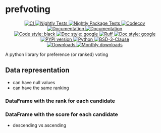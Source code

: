 # prefvoting

<p align="center">
    <a href="https://github.com/durandtibo/prefvoting/actions">
        <img alt="CI" src="https://github.com/durandtibo/prefvoting/workflows/CI/badge.svg">
    </a>
    <a href="https://github.com/durandtibo/prefvoting/actions">
        <img alt="Nightly Tests" src="https://github.com/durandtibo/prefvoting/workflows/Nightly%20Tests/badge.svg">
    </a>
    <a href="https://github.com/durandtibo/prefvoting/actions">
        <img alt="Nightly Package Tests" src="https://github.com/durandtibo/prefvoting/workflows/Nightly%20Package%20Tests/badge.svg">
    </a>
    <a href="https://codecov.io/gh/durandtibo/prefvoting">
        <img alt="Codecov" src="https://codecov.io/gh/durandtibo/prefvoting/branch/main/graph/badge.svg">
    </a>
    <br/>
    <a href="https://durandtibo.github.io/prefvoting/">
        <img alt="Documentation" src="https://github.com/durandtibo/prefvoting/workflows/Documentation%20(stable)/badge.svg">
    </a>
    <a href="https://durandtibo.github.io/prefvoting/">
        <img alt="Documentation" src="https://github.com/durandtibo/prefvoting/workflows/Documentation%20(unstable)/badge.svg">
    </a>
    <br/>
    <a href="https://github.com/psf/black">
        <img  alt="Code style: black" src="https://img.shields.io/badge/code%20style-black-000000.svg">
    </a>
    <a href="https://google.github.io/styleguide/pyguide.html#s3.8-comments-and-docstrings">
        <img  alt="Doc style: google" src="https://img.shields.io/badge/%20style-google-3666d6.svg">
    </a>
    <a href="https://github.com/astral-sh/ruff">
        <img src="https://img.shields.io/endpoint?url=https://raw.githubusercontent.com/astral-sh/ruff/main/assets/badge/v2.json" alt="Ruff" style="max-width:100%;">
    </a>
    <a href="https://github.com/guilatrova/tryceratops">
        <img  alt="Doc style: google" src="https://img.shields.io/badge/try%2Fexcept%20style-tryceratops%20%F0%9F%A6%96%E2%9C%A8-black">
    </a>
    <br/>
    <a href="https://pypi.org/project/prefvoting/">
        <img alt="PYPI version" src="https://img.shields.io/pypi/v/prefvoting">
    </a>
    <a href="https://pypi.org/project/prefvoting/">
        <img alt="Python" src="https://img.shields.io/pypi/pyversions/prefvoting.svg">
    </a>
    <a href="https://opensource.org/licenses/BSD-3-Clause">
        <img alt="BSD-3-Clause" src="https://img.shields.io/pypi/l/prefvoting">
    </a>
    <br/>
    <a href="https://pepy.tech/project/prefvoting">
        <img  alt="Downloads" src="https://static.pepy.tech/badge/prefvoting">
    </a>
    <a href="https://pepy.tech/project/prefvoting">
        <img  alt="Monthly downloads" src="https://static.pepy.tech/badge/prefvoting/month">
    </a>
    <br/>
</p>

A python library for preference (or ranked) voting

## Data representation

- can have null values
- can have the same ranking

### DataFrame with the rank for each candidate

### DataFrame with the score for each candidate

- descending vs ascending
